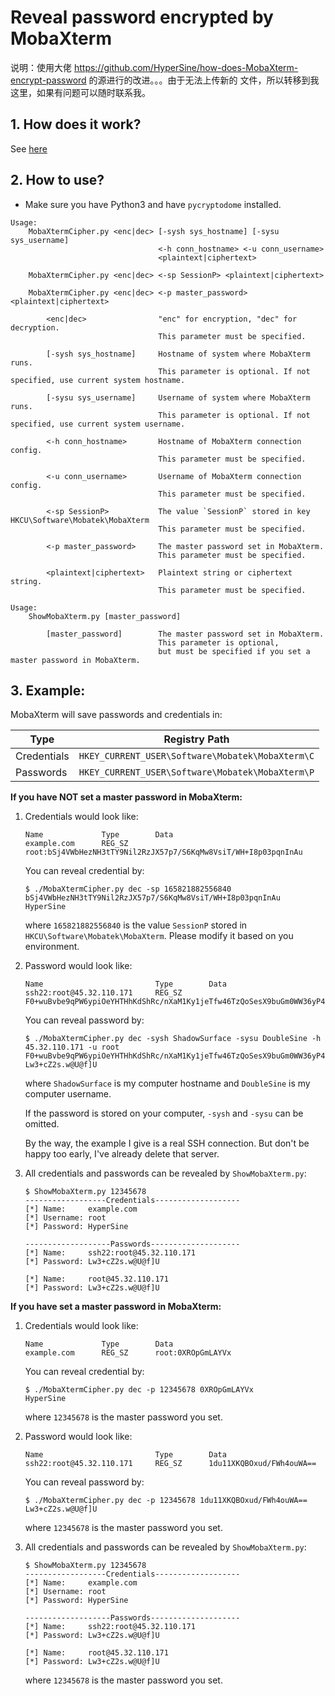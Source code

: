 # Reveal password encrypted by MobaXterm

说明：使用大佬 https://github.com/HyperSine/how-does-MobaXterm-encrypt-password 的源进行的改进。。。由于无法上传新的 文件，所以转移到我这里，如果有问题可以随时联系我。




## 1. How does it work?

See [here](doc/how-does-mobaxterm-encrypt-password.md)


## 2. How to use?

* Make sure you have Python3 and have `pycryptodome` installed.

```
Usage:
    MobaXtermCipher.py <enc|dec> [-sysh sys_hostname] [-sysu sys_username]
                                 <-h conn_hostname> <-u conn_username>
                                 <plaintext|ciphertext>

    MobaXtermCipher.py <enc|dec> <-sp SessionP> <plaintext|ciphertext>

    MobaXtermCipher.py <enc|dec> <-p master_password> <plaintext|ciphertext>

        <enc|dec>                "enc" for encryption, "dec" for decryption.
                                 This parameter must be specified.

        [-sysh sys_hostname]     Hostname of system where MobaXterm runs.
                                 This parameter is optional. If not specified, use current system hostname.

        [-sysu sys_username]     Username of system where MobaXterm runs.
                                 This parameter is optional. If not specified, use current system username.

        <-h conn_hostname>       Hostname of MobaXterm connection config.
                                 This parameter must be specified.

        <-u conn_username>       Username of MobaXterm connection config.
                                 This parameter must be specified.

        <-sp SessionP>           The value `SessionP` stored in key HKCU\Software\Mobatek\MobaXterm
                                 This parameter must be specified.

        <-p master_password>     The master password set in MobaXterm.
                                 This parameter must be specified.

        <plaintext|ciphertext>   Plaintext string or ciphertext string.
                                 This parameter must be specified.
```

```
Usage:
    ShowMobaXterm.py [master_password]

        [master_password]        The master password set in MobaXterm.
                                 This parameter is optional, 
                                 but must be specified if you set a master password in MobaXterm.
```

## 3. Example:

MobaXterm will save passwords and credentials in:

|Type       |Registry Path                      |
|-----------|-----------------------------------|
|Credentials|`HKEY_CURRENT_USER\Software\Mobatek\MobaXterm\C`|
|Passwords  |`HKEY_CURRENT_USER\Software\Mobatek\MobaXterm\P`|

__If you have NOT set a master password in MobaXterm:__

1. Credentials would look like:

   ```
   Name             Type        Data
   example.com      REG_SZ      root:bSj4VWbHezNH3tTY9Nil2RzJX57p7/S6KqMw8VsiT/WH+I8p03pqnInAu
   ```

   You can reveal credential by:

   ```console
   $ ./MobaXtermCipher.py dec -sp 165821882556840 bSj4VWbHezNH3tTY9Nil2RzJX57p7/S6KqMw8VsiT/WH+I8p03pqnInAu
   HyperSine
   ```

   where `165821882556840` is the value `SessionP` stored in `HKCU\Software\Mobatek\MobaXterm`. Please modify it based on you environment.

2. Password would look like:

   ```
   Name                         Type        Data
   ssh22:root@45.32.110.171     REG_SZ      F0+wuBvbe9qPW6ypiOeYHTHhKdShRc/nXaM1Ky1jeTfw46TzQoSesX9buGm0WW36yP4lhH70ZCHZpEo4wLJhIl1
   ```

   You can reveal password by:

   ```console
   $ ./MobaXtermCipher.py dec -sysh ShadowSurface -sysu DoubleSine -h 45.32.110.171 -u root F0+wuBvbe9qPW6ypiOeYHTHhKdShRc/nXaM1Ky1jeTfw46TzQoSesX9buGm0WW36yP4lhH70ZCHZpEo4wLJhIl1
   Lw3+cZ2s.w@U@f]U
   ```

   where `ShadowSurface` is my computer hostname and `DoubleSine` is my computer username. 
   
   If the password is stored on your computer, `-sysh` and `-sysu` can be omitted. 
   
   By the way, the example I give is a real SSH connection. But don't be happy too early, I've already delete that server.

3. All credentials and passwords can be revealed by `ShowMobaXterm.py`:

   ```console
   $ ShowMobaXterm.py 12345678
   ------------------Credentials-------------------
   [*] Name:     example.com
   [*] Username: root
   [*] Password: HyperSine

   -------------------Passwords--------------------
   [*] Name:     ssh22:root@45.32.110.171
   [*] Password: Lw3+cZ2s.w@U@f]U

   [*] Name:     root@45.32.110.171
   [*] Password: Lw3+cZ2s.w@U@f]U
   ```

__If you have set a master password in MobaXterm:__

1. Credentials would look like:

   ```
   Name             Type        Data
   example.com      REG_SZ      root:0XROpGmLAYVx
   ```

   You can reveal credential by:

   ```console
   $ ./MobaXtermCipher.py dec -p 12345678 0XROpGmLAYVx
   HyperSine
   ```

   where `12345678` is the master password you set.

2. Password would look like:

   ```
   Name                         Type        Data
   ssh22:root@45.32.110.171     REG_SZ      1du11XKQBOxud/FWh4ouWA==
   ```

   You can reveal password by:

   ```console
   $ ./MobaXtermCipher.py dec -p 12345678 1du11XKQBOxud/FWh4ouWA==
   Lw3+cZ2s.w@U@f]U
   ```

   where `12345678` is the master password you set.

3. All credentials and passwords can be revealed by `ShowMobaXterm.py`:

   ```console
   $ ShowMobaXterm.py 12345678
   ------------------Credentials-------------------
   [*] Name:     example.com
   [*] Username: root
   [*] Password: HyperSine

   -------------------Passwords--------------------
   [*] Name:     ssh22:root@45.32.110.171
   [*] Password: Lw3+cZ2s.w@U@f]U

   [*] Name:     root@45.32.110.171
   [*] Password: Lw3+cZ2s.w@U@f]U
   ```

   where `12345678` is the master password you set.
